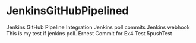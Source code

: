 # JenkinsGitHubPipelined
Jenkins GitHub Pipeline Integration
Jenkins poll commits
Jenkins webhook
This is my test if jenkins poll. Ernest
Commit for Ex4
Test 5pushTest
